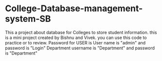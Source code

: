 # College-Database-management-system-SB
This a project about database for Colleges to store student information.
this is a mini project created by Bishnu and Vivek. you can use this code to practice or to review.
Password for 
USER is User name is "admin" and password is "Login"
Department username is "Department" and password is "Department"
